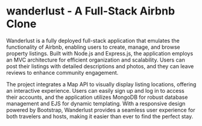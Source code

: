 # wanderlust - A Full-Stack Airbnb Clone
Wanderlust is a fully deployed full-stack application that emulates the functionality of Airbnb, enabling users to create, manage, and browse property listings. Built with Node.js and Express.js, the application employs an MVC architecture for efficient organization and scalability. Users can post their listings with detailed descriptions and photos, and they can leave reviews to enhance community engagement.

The project integrates a Map API to visually display listing locations, offering an interactive experience. Users can easily sign up and log in to access their accounts, and the application utilizes MongoDB for robust database management and EJS for dynamic templating. With a responsive design powered by Bootstrap, Wanderlust provides a seamless user experience for both travelers and hosts, making it easier than ever to find the perfect stay.
